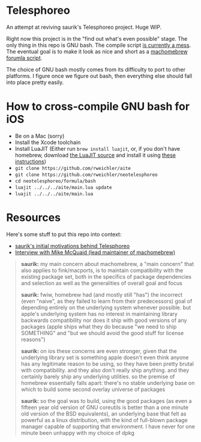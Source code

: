 # Telesphoreo

An attempt at reviving saurik's Telesphoreo project. Huge WIP.

Right now this project is in the "find out what's even possible" stage. The only thing in this repo is GNU bash. The compile script [is currently a mess](https://github.com/rweichler/neotelesphoreo/blob/master/formula/bash/how2build.lua). The eventual goal is to make it look as nice and short as a [machomebrew forumla script](https://github.com/Homebrew/homebrew-core/blob/master/Formula/bash.rb).

The choice of GNU bash mostly comes from its difficulty to port to other platforms. I figure once we figure out bash, then everything else should fall into place pretty easily.

# How to cross-compile GNU bash for iOS

* Be on a Mac (sorry)
* Install the Xcode toolchain
* Install LuaJIT (Either run `brew install luajit`, or, if you don't have homebrew, download [the LuaJIT source](http://luajit.org/download.html) and install it using [these instructions](http://luajit.org/install.html))
* `git clone https://github.com/rweichler/aite`
* `git clone https://github.com/rweichler/neotelesphoreo`
* `cd neotelesphoreo/formula/bash`
* `luajit ../../../aite/main.lua update`
* `luajit ../../../aite/main.lua`


# Resources

Here's some stuff to put this repo into context:

* [saurik's initial motivations behind Telesphoreo](http://www.saurik.com/id/1)
* [Interview with Mike McQuaid (lead maintainer of machomebrew)](https://manifest.fm/1)

> **saurik:** my main concern about machomebrew, a "main concern" that also applies to fink/macports, is to maintain compatibility with the existing package set, both in the specifics of package dependencies and selection as well as the generalities of overall goal and focus
>
> **saurik:** fwiw, homebrew had (and mostly still "has") the incorrect (even "naive", as they failed to learn from their predecessors) goal of depending entirely on the underlying system whenever possible. but apple's underlying system has no interest in maintaining library backwards compatibility nor does it ship with good versions of any packages (apple ships what they do because "we need to ship SOMETHING" and "but we should avoid the good stuff for license reasons")
>
> **saurik:** on ios these concerns are even stronger, given that the underlying library set is something apple doesn't even think anyone has any legitimate reason to be using, so they have been pretty brutal with compatibility. and they also don't really ship anything. and they certainly barely ship any underlying utilities. so the premise of homebrew essentially falls apart: there's no stable underlying base on which to build some second overlay universe of packages
>
> **saurik:** so the goal was to build, using the good packages (as even a fifteen year old version of GNU coreutils is better than a one minute old version of the BSD equivalents), an underlying base that felt as powerful as a linux distribution, with the kind of full-blown package manager capable of supporting that environment. I have never for one minute been unhappy with my choice of dpkg
